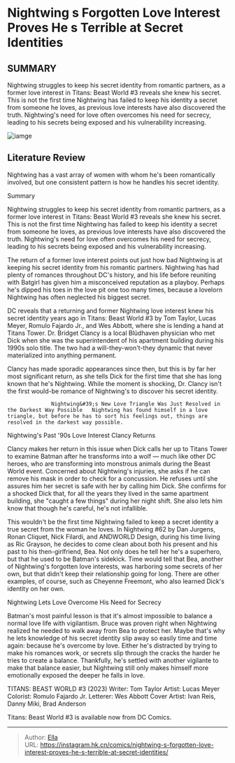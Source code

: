 # Nightwing s Forgotten Love Interest Proves He s Terrible at Secret Identities


## SUMMARY 



  Nightwing struggles to keep his secret identity from romantic partners, as a former love interest in Titans: Beast World #3 reveals she knew his secret.   This is not the first time Nightwing has failed to keep his identity a secret from someone he loves, as previous love interests have also discovered the truth.   Nightwing&#39;s need for love often overcomes his need for secrecy, leading to his secrets being exposed and his vulnerability increasing.  

![iamge](https://static1.srcdn.com/wordpress/wp-content/uploads/2023/12/dick-grayson-nightwing-girlfriends-romance-love-interests.jpg)

## Literature Review

Nightwing has a vast array of women with whom he&#39;s been romantically involved, but one consistent pattern is how he handles his secret identity.





Summary

  Nightwing struggles to keep his secret identity from romantic partners, as a former love interest in Titans: Beast World #3 reveals she knew his secret.   This is not the first time Nightwing has failed to keep his identity a secret from someone he loves, as previous love interests have also discovered the truth.   Nightwing&#39;s need for love often overcomes his need for secrecy, leading to his secrets being exposed and his vulnerability increasing.  







The return of a former love interest points out just how bad Nightwing is at keeping his secret identity from his romantic partners. Nightwing has had plenty of romances throughout DC&#39;s history, and his life before reuniting with Batgirl has given him a misconceived reputation as a playboy. Perhaps he&#39;s dipped his toes in the love pit one too many times, because a lovelorn Nightwing has often neglected his biggest secret.

DC reveals that a returning and former Nightwing love interest knew his secret identity years ago in Titans: Beast World #3 by Tom Taylor, Lucas Meyer, Romulo Fajardo Jr., and Wes Abbott, where she is lending a hand at Titans Tower. Dr. Bridget Clancy is a local Blüdhaven physician who met Dick when she was the superintendent of his apartment building during his 1990s solo title. The two had a will-they-won&#39;t-they dynamic that never materialized into anything permanent.

          




Clancy has made sporadic appearances since then, but this is by far her most significant return, as she tells Dick for the first time that she has long known that he&#39;s Nightwing. While the moment is shocking, Dr. Clancy isn&#39;t the first would-be romance of Nightwing&#39;s to discover his secret identity.

                  Nightwing&#39;s New Love Triangle Was Just Resolved in the Darkest Way Possible   Nightwing has found himself in a love triangle, but before he has to sort his feelings out, things are resolved in the darkest way possible.   


 Nightwing&#39;s Past &#39;90s Love Interest Clancy Returns 
          

Clancy makes her return in this issue when Dick calls her up to Titans Tower to examine Batman after he transforms into a wolf — much like other DC heroes, who are transforming into monstrous animals during the Beast World event. Concerned about Nightwing&#39;s injuries, she asks if he can remove his mask in order to check for a concussion. He refuses until she assures him her secret is safe with her by calling him Dick. She confirms for a shocked Dick that, for all the years they lived in the same apartment building, she &#34;caught a few things&#34; during her night shift. She also lets him know that though he&#39;s careful, he&#39;s not infallible.




This wouldn&#39;t be the first time Nightwing failed to keep a secret identity a true secret from the woman he loves. In Nightwing #62 by Dan Jurgens, Ronan Cliquet, Nick Filardi, and ANDWORLD Design, during his time living as Ric Grayson, he decides to come clean about both his present and his past to his then-girlfriend, Bea. Not only does he tell her he&#39;s a superhero, but that he used to be Batman&#39;s sidekick. Time would tell that Bea, another of Nightwing&#39;s forgotten love interests, was harboring some secrets of her own, but that didn&#39;t keep their relationship going for long. There are other examples, of course, such as Cheyenne Freemont, who also learned Dick&#39;s identity on her own.



 Nightwing Lets Love Overcome His Need for Secrecy 
          

Batman&#39;s most painful lesson is that it&#39;s almost impossible to balance a normal love life with vigilantism. Bruce was proven right when Nightwing realized he needed to walk away from Bea to protect her. Maybe that&#39;s why he lets knowledge of his secret identity slip away so easily time and time again: because he&#39;s overcome by love. Either he&#39;s distracted by trying to make his romances work, or secrets slip through the cracks the harder he tries to create a balance. Thankfully, he&#39;s settled with another vigilante to make that balance easier, but Nightwing still only makes himself more emotionally exposed the deeper he falls in love.




 TITANS: BEAST WORLD #3 (2023)                  Writer: Tom Taylor   Artist: Lucas Meyer   Colorist: Romulo Fajardo Jr.   Letterer: Wes Abbott   Cover Artist: Ivan Reis, Danny Miki, Brad Anderson      



Titans: Beast World #3 is available now from DC Comics.



---

> Author: [Ella](https://instagram.hk.cn/)  
> URL: https://instagram.hk.cn/comics/nightwing-s-forgotten-love-interest-proves-he-s-terrible-at-secret-identities/  

